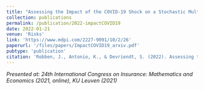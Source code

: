 ```yaml
---
title: "Assessing the Impact of the COVID-19 Shock on a Stochastic Multi-Population Mortality Model"
collection: publications
permalink: /publication/2022-impactCOVID19
date: 2022-01-21
venue: 'Risks'
link: 'https://www.mdpi.com/2227-9091/10/2/26'
paperurl: '/files/papers/ImpactCOVID19_arxiv.pdf'
pubtype: 'publication'
citation: 'Robben, J., Antonio, K., & Devriendt, S. (2022). Assessing the Impact of the COVID-19 Shock on a Stochastic Multi-Population Mortality Model, 10(2), 26. <b>Risks</b>. DOI: 10.3390/risks10020026'
---
```


<i>Presented at: 24th International Congress on Insurance: Mathematics and Economics (2021, online), KU Leuven (2021) </i>